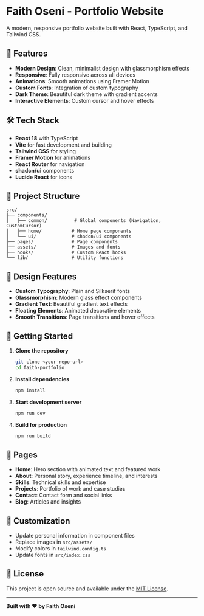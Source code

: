 # Faith Oseni - Portfolio Website

A modern, responsive portfolio website built with React, TypeScript, and Tailwind CSS.

## 🚀 Features

- **Modern Design**: Clean, minimalist design with glassmorphism effects
- **Responsive**: Fully responsive across all devices
- **Animations**: Smooth animations using Framer Motion
- **Custom Fonts**: Integration of custom typography
- **Dark Theme**: Beautiful dark theme with gradient accents
- **Interactive Elements**: Custom cursor and hover effects

## 🛠️ Tech Stack

- **React 18** with TypeScript
- **Vite** for fast development and building
- **Tailwind CSS** for styling
- **Framer Motion** for animations
- **React Router** for navigation
- **shadcn/ui** components
- **Lucide React** for icons

## 📁 Project Structure

```
src/
├── components/
│   ├── common/          # Global components (Navigation, CustomCursor)
│   ├── home/           # Home page components
│   └── ui/             # shadcn/ui components
├── pages/              # Page components
├── assets/             # Images and fonts
├── hooks/              # Custom React hooks
└── lib/                # Utility functions
```

## 🎨 Design Features

- **Custom Typography**: Plain and Silkserif fonts
- **Glassmorphism**: Modern glass effect components
- **Gradient Text**: Beautiful gradient text effects
- **Floating Elements**: Animated decorative elements
- **Smooth Transitions**: Page transitions and hover effects

## 🚀 Getting Started

1. **Clone the repository**
   ```bash
   git clone <your-repo-url>
   cd faith-portfolio
   ```

2. **Install dependencies**
   ```bash
   npm install
   ```

3. **Start development server**
   ```bash
   npm run dev
   ```

4. **Build for production**
   ```bash
   npm run build
   ```

## 📱 Pages

- **Home**: Hero section with animated text and featured work
- **About**: Personal story, experience timeline, and interests
- **Skills**: Technical skills and expertise
- **Projects**: Portfolio of work and case studies
- **Contact**: Contact form and social links
- **Blog**: Articles and insights

## 🎯 Customization

- Update personal information in component files
- Replace images in `src/assets/`
- Modify colors in `tailwind.config.ts`
- Update fonts in `src/index.css`

## 📄 License

This project is open source and available under the [MIT License](LICENSE).

---

**Built with ❤️ by Faith Oseni**
